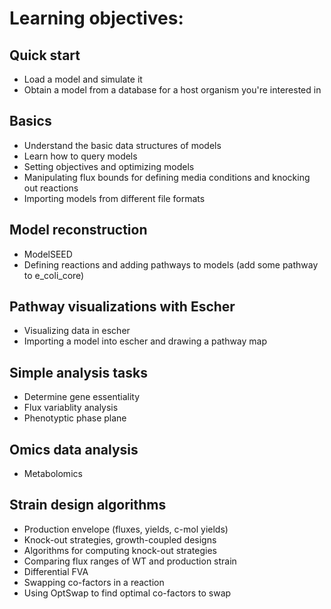 # Learning objectives:

## Quick start
* Load a model and simulate it
* Obtain a model from a database for a host organism you're interested in

## Basics
* Understand the basic data structures of models
* Learn how to query models
* Setting objectives and optimizing models
* Manipulating flux bounds for defining media conditions and knocking out reactions
* Importing models from different file formats

## Model reconstruction
* ModelSEED
* Defining reactions and adding pathways to models (add some pathway to e_coli_core)

## Pathway visualizations with Escher
* Visualizing data in escher
* Importing a model into escher and drawing a pathway map


## Simple analysis tasks
* Determine gene essentiality
* Flux variablity analysis
* Phenotyptic phase plane

## Omics data analysis
* Metabolomics

## Strain design algorithms
* Production envelope (fluxes, yields, c-mol yields)
* Knock-out strategies, growth-coupled designs
* Algorithms for computing knock-out strategies
* Comparing flux ranges of WT and production strain
* Differential FVA
* Swapping co-factors in a reaction
* Using OptSwap to find optimal co-factors to swap
